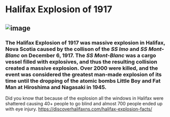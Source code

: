# Halifax Explosion of 1917
## ![image](https://user-images.githubusercontent.com/55067329/64748625-bec73580-d4e0-11e9-97c8-4a22cca1dc42.png)
### The Halifax Explosion of 1917 was massive explosion in Halifax, Nova Scotia caused by the collison of the *SS Imo* and *SS Mont-Blanc* on December 6, 1917. The *SS Mont-Blanc* was a cargo vessel filled with explosives, and thus the resulting collision created a massive explosion. Over 2000 were killed, and the event was considered the greatest man-made explosion of its time until the dropping of the atomic bombs Little Boy and Fat Man at Hiroshima and Nagasaki in 1945.

Did you know that because of the explosion all the windows in Halifax were shattered causing 40+ people to go blind and almost 700 people ended up with eye injury.  https://discoverhalifaxns.com/halifax-explosion-facts/
